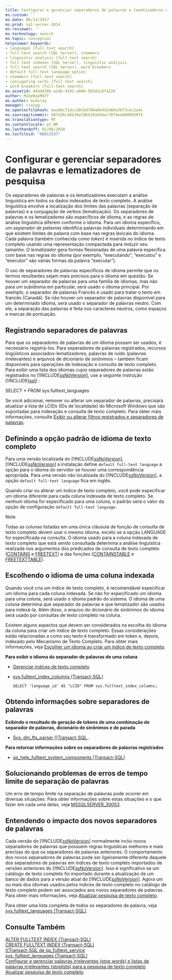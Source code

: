 ```yaml
---
title: Configurar e gerenciar separadores de palavras e lematizadores de pesquisa | Microsoft Docs
ms.custom: ''
ms.date: 06/13/2017
ms.prod: sql-server-2014
ms.reviewer: ''
ms.technology: search
ms.topic: conceptual
helpviewer_keywords:
- languages [full-text search]
- full-text search [SQL Server], stemmers
- linguistic analysis [full-text search]
- full-text indexes [SQL Server], linguistic analysis
- full-text search [SQL Server], word breakers
- default full-text language option
- stemmers [full-text search]
- conjugating verbs [full-text search]
- word breakers [full-text search]
ms.assetid: d4bdd16b-a2db-4101-a946-583d1c674229
author: MikeRayMSFT
ms.author: mikeray
manager: craigg
ms.openlocfilehash: eaa80c71dcc58cbd780a664d2466a3bf3cec2a4c
ms.sourcegitcommit: b87d36c46b39af8b929ad94ec707dee8800950f5
ms.translationtype: MT
ms.contentlocale: pt-BR
ms.lasthandoff: 02/08/2020
ms.locfileid: "66011537"
---
```

# <a name="configure-and-manage-word-breakers-and-stemmers-for-search"></a>Configurar e gerenciar separadores de palavras e lematizadores de pesquisa
  Os separadores de palavras e os lematizadores executam a análise linguística em todos os dados indexados de texto completo. A análise linguística envolve a localização dos limites das palavras (separação de palavras) e a conjugação de verbos (lematização). Os separadores de palavras e os lematizadores são específicos de idioma, e as regras de análise linguística diferem conforme o idioma. Para um idioma específico, um *separador de palavras* identifica palavras individuais determinando em que existem limites de palavra com base nas regras lexicais do idioma. Cada palavra (também conhecida como *token*) é inserida no índice de texto completo usando uma representação compactada para reduzir seu tamanho. O *lematizador* gera formas flexionadas de uma palavra específica com base nas regras do idioma (por exemplo, “executando”, “executou” e “executor” são várias formas da palavra “executar”).  
  
 O uso de separadores de palavras específicos de idioma permite que os termos resultantes sejam mais precisos para o idioma em questão. Se houver um separador de palavras para uma família de idiomas, mas não para um subidioma em particular, será usado o idioma principal. Por exemplo, o separador de palavras Francês é usado para tratar o texto em francês (Canadá). Se não houver um separador de palavras disponível para um determinado idioma, será usado o separador de palavras neutro. Com ele, a separação das palavras é feita nos caracteres neutros, como espaços e marcas de pontuação.  
  
##  <a name="register"></a>Registrando separadores de palavras  
 Para que os separadores de palavras de um idioma possam ser usados, é necessário registrá-los. Para separadores de palavras registrados, recursos lingüísticos associados-lematizadores, palavras de ruído (palavras irrelevantes) e arquivos de dicionário de sinônimos – também ficam disponíveis para operações de indexação e consulta de texto completo. Para exibir uma lista dos idiomas cujos separadores de palavras estão registrados no [!INCLUDE[ssNoVersion](../../includes/ssnoversion-md.md)], use a seguinte instrução [!INCLUDE[tsql](../../includes/tsql-md.md)] :  
  
 SELECT * FROM sys.fulltext_languages  
  
 Se você adicionar, remover ou alterar um separador de palavras, precisará atualizar a lista de LCIDs (IDs de localidade) do Microsoft Windows que são suportadas para indexação e consulta de texto completo. Para obter mais informações, consulte [Exibir ou alterar filtros registrados e separadores de palavras](view-or-change-registered-filters-and-word-breakers.md).  
  
##  <a name="default"></a>Definindo a opção padrão de idioma de texto completo  
 Para uma versão localizada do [!INCLUDE[ssNoVersion](../../includes/ssnoversion-md.md)], [!INCLUDE[ssNoVersion](../../includes/ssnoversion-md.md)] a instalação define `default full-text language` a opção para o idioma do servidor se houver uma correspondência apropriada. Para uma versão não localizada do [!INCLUDE[ssNoVersion](../../includes/ssnoversion-md.md)], a opção `default full-text language` fica em inglês.  
  
 Quando criar ou alterar um índice de texto completo, você pode especificar um idioma diferente para cada coluna indexada de texto completo. Se nenhum idioma for especificado para uma coluna, o padrão será o valor da opção de configuração `default full-text language`.  
  
> [!NOTE]  
>  Todas as colunas listadas em uma única cláusula de função de consulta de texto completo devem usar o mesmo idioma, exceto se a opção LANGUAGE for especificada na consulta. O idioma usado para a coluna indexada de texto completo que está sendo consultada determina a análise linguística realizada nos argumentos dos predicados de consulta de texto completo ([CONTAINS](/sql/t-sql/queries/contains-transact-sql) e [FREETEXT](/sql/t-sql/queries/freetext-transact-sql)) e das funções ([CONTAINSTABLE](/sql/relational-databases/system-functions/containstable-transact-sql) e [FREETEXTTABLE](/sql/relational-databases/system-functions/freetexttable-transact-sql)).  
  
##  <a name="lang"></a>Escolhendo o idioma de uma coluna indexada  
 Quando você cria um índice de texto completo, é recomendável especificar um idioma para cada coluna indexada. Se não for especificado um idioma para uma coluna, será usado o idioma padrão do sistema. O idioma de uma coluna determina que separador de palavras e que lematizador são usados para indexá-la. Além disso, o arquivo do dicionário de sinônimos do idioma será usado por consultas de texto completo na coluna.  
  
 Existem alguns aspectos que devem ser considerados na escolha do idioma da coluna para criar um índice de texto completo. Essas considerações estão relacionadas a como seu texto é transformado em token e, depois, indexado pelo Mecanismo de Texto Completo. Para obter mais informações, veja [Escolher um idioma ao criar um índice de texto completo](choose-a-language-when-creating-a-full-text-index.md).  
  
 **Para exibir o idioma do separador de palavras de uma coluna**  
  
-   [Gerenciar índices de texto completo](../indexes/indexes.md)  
  
-   [sys.fulltext_index_columns &#40;Transact-SQL&#41;](/sql/relational-databases/system-catalog-views/sys-fulltext-index-columns-transact-sql)  
  
    ```  
    SELECT 'language_id' AS "LCID" FROM sys.fulltext_index_columns;  
    ```  
  
##  <a name="info"></a>Obtendo informações sobre separadores de palavras  
 **Exibindo o resultado de geração de tokens de uma combinação de separador de palavras, dicionário de sinônimos e de parada**  
  
-   [Sys. dm_fts_parser &#40;&#41;Transact-SQL ](/sql/relational-databases/system-dynamic-management-views/sys-dm-fts-parser-transact-sql).  
  
 **Para retornar informações sobre os separadores de palavras registrados**  
  
-   [sp_help_fulltext_system_components &#40;Transact-SQL&#41;](/sql/relational-databases/system-stored-procedures/sp-help-fulltext-system-components-transact-sql)  
  
##  <a name="tshoot"></a>Solucionando problemas de erros de tempo limite de separação de palavras  
 Um erro de tempo limite na separação de palavras pode ocorrer em diversas situações. Para obter informações sobre estas situações e o que fazer em cada uma delas, veja [MSSQLSERVER_30053](../errors-events/mssqlserver-30053-database-engine-error.md).  
  
##  <a name="impact"></a>Entendendo o impacto dos novos separadores de palavras  
 Cada versão do [!INCLUDE[ssNoVersion](../../includes/ssnoversion-md.md)] normalmente inclui novos separadores de palavras que possuem regras linguísticas melhores e mais precisas do que os separadores de palavras anteriores. O comportamento dos novos separadores de palavras pode ser ligeiramente diferente daquele dos separadores de palavras em índices de texto completo importados de versões anteriores do [!INCLUDE[ssNoVersion](../../includes/ssnoversion-md.md)]. Isso é significativo se um catálogo de texto completo foi importado durante a atualização de um banco de dados para a versão atual do [!INCLUDE[ssNoVersion](../../includes/ssnoversion-md.md)]. Agora um ou mais dos idiomas usados pelos índices de texto completo no catálogo de texto completo podem ser associados aos novos separadores de palavras. Para obter mais informações, veja [Atualizar pesquisa de texto completo](upgrade-full-text-search.md).  
  
 Para obter uma lista completa de todos os separadores de palavra, veja [sys.fulltext_languages &#40;Transact-SQL&#41;](/sql/relational-databases/system-catalog-views/sys-fulltext-languages-transact-sql).  
  
## <a name="see-also"></a>Consulte Também  
 [ALTER FULLTEXT INDEX &#40;Transact-SQL&#41;](/sql/t-sql/statements/alter-fulltext-index-transact-sql)   
 [CREATE FULLTEXT INDEX &#40;Transact-SQL&#41;](/sql/t-sql/statements/create-fulltext-index-transact-sql)   
 [&#41;&#40;Transact-SQL de sp_fulltext_service](/sql/relational-databases/system-stored-procedures/sp-fulltext-service-transact-sql)   
 [sys. fulltext_languages &#40;Transact-SQL&#41;](/sql/relational-databases/system-catalog-views/sys-fulltext-languages-transact-sql)   
 [Configurar e gerenciar palavras irrelevantes (stop words) e listas de palavras irrelevantes (stoplists) para a pesquisa de texto completo](configure-and-manage-stopwords-and-stoplists-for-full-text-search.md)   
 [Atualizar pesquisa de texto completo](upgrade-full-text-search.md)  
  
  
